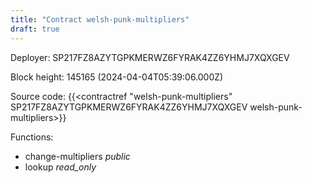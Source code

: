 ```yaml
---
title: "Contract welsh-punk-multipliers"
draft: true
---
```

Deployer: SP217FZ8AZYTGPKMERWZ6FYRAK4ZZ6YHMJ7XQXGEV


 



Block height: 145165 (2024-04-04T05:39:06.000Z)

Source code: {{<contractref "welsh-punk-multipliers" SP217FZ8AZYTGPKMERWZ6FYRAK4ZZ6YHMJ7XQXGEV welsh-punk-multipliers>}}

Functions:

* change-multipliers _public_
* lookup _read_only_
